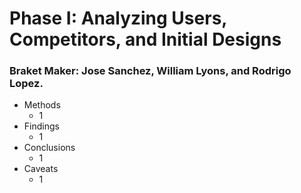 # Phase I: Analyzing Users, Competitors, and Initial Designs

### Braket Maker: Jose Sanchez, William Lyons, and Rodrigo Lopez. 
+ Methods
  + 1
+ Findings
  + 1
+ Conclusions
  + 1
+ Caveats
  + 1
